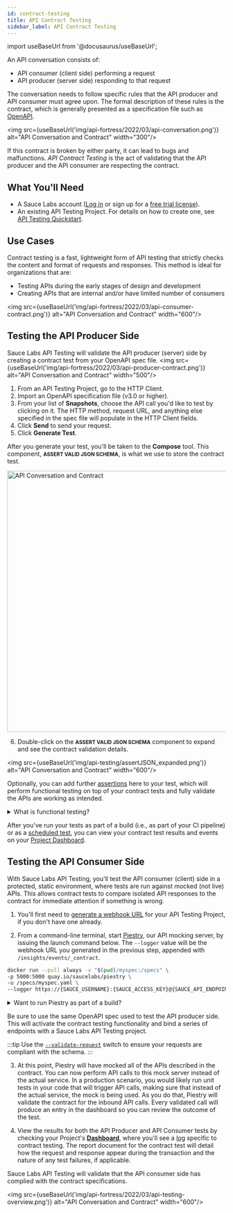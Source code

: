 ```yaml
---
id: contract-testing
title: API Contract Testing
sidebar_label: API Contract Testing
---
```


import useBaseUrl from '@docusaurus/useBaseUrl';

An API conversation consists of:

- API consumer (client side) performing a request
- API producer (server side) responding to that request

The conversation needs to follow specific rules that the API producer and API consumer must agree upon. The formal description of these rules is the contract, which is generally presented as a specification file such as [OpenAPI](https://swagger.io/docs/specification/about/).

<img src={useBaseUrl('img/api-fortress/2022/03/api-conversation.png')} alt="API Conversation and Contract" width="300"/>

If this contract is broken by either party, it can lead to bugs and malfunctions. _API Contract Testing_ is the act of validating that the API producer and the API consumer are respecting the contract.

## What You'll Need

- A Sauce Labs account ([Log in](https://accounts.saucelabs.com/am/XUI/#login/) or sign up for a [free trial license](https://saucelabs.com/sign-up)).
- An existing API Testing Project. For details on how to create one, see [API Testing Quickstart](/api-testing/quickstart/).

## Use Cases

Contract testing is a fast, lightweight form of API testing that strictly checks the content and format of requests and responses. This method is ideal for organizations that are:

- Testing APIs during the early stages of design and development
- Creating APIs that are internal and/or have limited number of consumers

<img src={useBaseUrl('img/api-fortress/2022/03/api-consumer-contract.png')} alt="API Conversation and Contract" width="600"/>

## Testing the API Producer Side

Sauce Labs API Testing will validate the API producer (server) side by creating a contract test from your OpenAPI spec file.
<img src={useBaseUrl('img/api-fortress/2022/03/api-producer-contract.png')} alt="API Conversation and Contract" width="500"/>

1. From an API Testing Project, go to the HTTP Client.
2. Import an OpenAPI specification file (v3.0 or higher).
3. From your list of **Snapshots**, choose the API call you'd like to test by clicking on it. The HTTP method, request URL, and anything else specified in the spec file will populate in the HTTP Client fields.
4. Click **Send** to send your request.
5. Click **Generate Test**.

  <p>After you generate your test, you'll be taken to the <strong>Compose</strong> tool. This component, <small><strong>ASSERT VALID JSON SCHEMA</strong></small>, is what we use to store the contract test.</p>
  <img src={useBaseUrl('img/api-testing/assertJSON.png')} alt="API Conversation and Contract" width="600"/>

6. <p>Double-click on the <small><strong>ASSERT VALID JSON SCHEMA</strong></small> component to expand and see the contract validation details.</p>

<img src={useBaseUrl('img/api-testing/assertJSON_expanded.png')} alt="API Conversation and Contract" width="600"/>

Optionally, you can add further [assertions](/api-testing/composer/) here to your test, which will perform functional testing on top of your contract tests and fully validate the APIs are working as intended.

<details><summary>What is functional testing?</summary>
<i>Functional testing</i> is a more robust, data-driven method that checks the API logic and consumer flows. If your organization is creating a large-scale API program that will have public APIs with third-party consumers, for example, functional testing is ideal. That's where adding functional testing to complement your contract testing strategy can give your development team insight into how accurately your APIs render, and ultimately bring products to market faster.
</details>

After you've run your tests as part of a build (i.e., as part of your CI pipeline) or as a [scheduled test](/api-testing/schedule-test/), you can view your contract test results and events on your [Project Dashboard](/api-testing/project-dashboard/).

## Testing the API Consumer Side

With Sauce Labs API Testing, you'll test the API consumer (client) side in a protected, static environment, where tests are run against mocked (not live) APIs. This allows contract tests to compare isolated API responses to the contract for immediate attention if something is wrong.

1. You'll first need to [generate a webhook URL](/api-testing/integrations/apifctl-cicd-integration/#creating-webhooks) for your API Testing Project, if you don't have one already.

2. From a command-line terminal, start [Piestry](/api-testing/mocking/), our API mocking server, by issuing the launch command below. The `--logger` value will be the webhook URL you generated in the previous step, appended with `/insights/events/_contract`.

```bash
docker run --pull always -v "$(pwd)/myspec:/specs" \
-p 5000:5000 quay.io/saucelabs/piestry \
-u /specs/myspec.yaml \
--logger https://{SAUCE_USERNAME}:{SAUCE_ACCESS_KEY}@{SAUCE_API_ENDPOINT}/{hook_id}/insights/events/_contract
```

  <details><summary>Want to run Piestry as part of a build?</summary>

Alternatively, you can run the command as a [build](/api-testing/project-dashboard/#test-build-reports) by issuing the following launch command instead of the above:

```bash
docker run --pull always -v "$(pwd)/myspec:/specs" \
-p 5000:5000 quay.io/saucelabs/piestry \
-u /specs/myspec.yaml \
--logger "https://{SAUCE_USERNAME}:{SAUCE_ACCESS_KEY}@{SAUCE_API_ENDPOINT}/{hook_id}/insights/events/_contract?buildId=build123"
```

Here, the URL is appended by the `buildId` parameter.

  </details>

Be sure to use the same OpenAPI spec used to test the API producer side. This will activate the contract testing functionality and bind a series of endpoints with a Sauce Labs API Testing project.

:::tip
Use the [`--validate-request`](/api-testing/mocking/#validate-request) switch to ensure your requests are compliant with the schema.
:::

3. At this point, Piestry will have mocked all of the APIs described in the contract. You can now perform API calls to this mock server instead of the actual service. In a production scenario, you would likely run unit tests in your code that will trigger API calls, making sure that instead of the actual service, the mock is being used. As you do that, Piestry will validate the contract for the inbound API calls. Every validated call will produce an entry in the dashboard so you can review the outcome of the test.

4. View the results for both the API Producer and API Consumer tests by checking your Project's [**Dashboard**](/api-testing/project-dashboard/), where you'll see a [log](/api-testing/project-dashboard/#test-logs) specific to contract testing. The report document for the contract test will detail how the request and response appear during the transaction and the nature of any test failures, if applicable.

Sauce Labs API Testing will validate that the API consumer side has complied with the contract specifications.

<img src={useBaseUrl('img/api-fortress/2022/03/api-testing-overview.png')} alt="API Conversation and Contract" width="600"/>
